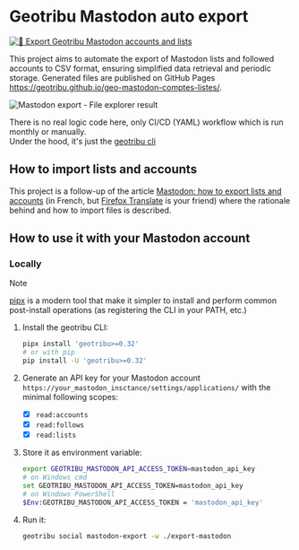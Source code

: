 # Geotribu Mastodon auto export

[![💾 Export Geotribu Mastodon accounts and lists](https://github.com/geotribu/geo-mastodon-comptes-listes/actions/workflows/export-mastodon-list.yml/badge.svg)](https://github.com/geotribu/geo-mastodon-comptes-listes/actions/workflows/export-mastodon-list.yml)

This project aims to automate the export of Mastodon lists and followed accounts to CSV format, ensuring simplified data retrieval and periodic storage. Generated files are published on GitHub Pages <https://geotribu.github.io/geo-mastodon-comptes-listes/>.

![Mastodon export - File explorer result](https://cdn.geotribu.fr/img/articles-blog-rdp/articles/2024/transition_mastodon/mastodon_lists_explorer.png)

There is no real logic code here, only CI/CD (YAML) workflow which is run monthly or manually.  
Under the hood, it's just the [geotribu cli](https://pypi.org/project/geotribu/)

## How to import lists and accounts

This project is a follow-up of the article [Mastodon: how to export lists and accounts](https://geotribu.fr/articles/2024/transition-mastodon/) (in French, but [Firefox Translate](https://support.mozilla.org/en-US/kb/website-translation) is your friend) where the rationale behind and how to import files is described.

## How to use it with your Mastodon account

### Locally

> [!NOTE]
> [pipx](https://pipx.pypa.io/) is a modern tool that make it simpler to install and perform common post-install operations (as registering the CLI in your PATH, etc.)

1. Install the geotribu CLI:

    ```sh
    pipx install 'geotribu>=0.32'
    # or with pip
    pip install -U 'geotribu>=0.32'
    ```

1. Generate an API key for your Mastodon account `https://your_mastodon_insctance/settings/applications/` with the minimal following scopes:

    - [x] `read:accounts`
    - [x] `read:follows`
    - [x] `read:lists`

1. Store it as environment variable:

    ```sh
    export GEOTRIBU_MASTODON_API_ACCESS_TOKEN=mastodon_api_key
    # on Windows cmd
    set GEOTRIBU_MASTODON_API_ACCESS_TOKEN=mastodon_api_key
    # on Windows PowerShell
    $Env:GEOTRIBU_MASTODON_API_ACCESS_TOKEN = 'mastodon_api_key'
    ```

1. Run it:

    ```sh
    geotribu social mastodon-export -w ./export-mastodon
    ```
